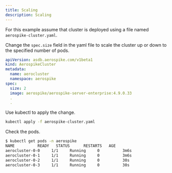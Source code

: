 ```yaml
---
title: Scaling
description: Scaling
---
```


<!-- CONTENT AUDIT: This page seems unnecessary. Maybe it can go in a separate "examples" section. -->

For this example assume that cluster is deployed using a file named `aerospike-cluster.yaml`.

Change the `spec.size` field in the yaml file to scale the cluster up or down to the specified number of pods.

```yaml
apiVersion: asdb.aerospike.com/v1beta1
kind: AerospikeCluster
metadata:
  name: aerocluster
  namespace: aerospike
spec:
  size: 2
  image: aerospike/aerospike-server-enterprise:4.9.0.33
  .
  .
```

Use kubectl to apply the change.

```sh
kubectl apply -f aerospike-cluster.yaml
```

Check the pods.

```sh
$ kubectl get pods -n aerospike
NAME          READY   STATUS      RESTARTS   AGE
aerocluster-0-0     1/1     Running     0          3m6s
aerocluster-0-1     1/1     Running     0          3m6s
aerocluster-0-2     1/1     Running     0          30s
aerocluster-0-3     1/1     Running     0          30s
```
